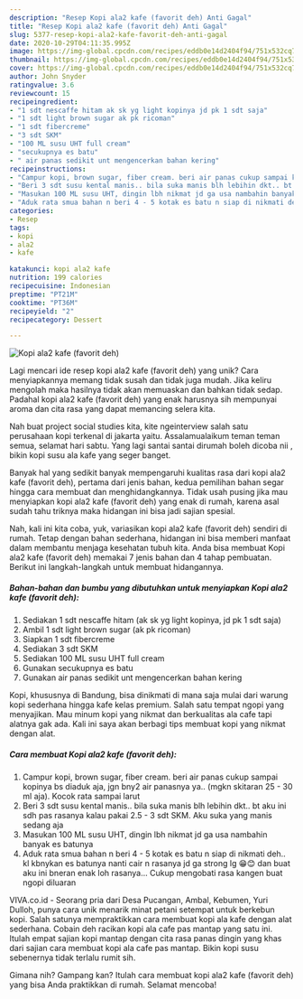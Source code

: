 ```yaml
---
description: "Resep Kopi ala2 kafe (favorit deh) Anti Gagal"
title: "Resep Kopi ala2 kafe (favorit deh) Anti Gagal"
slug: 5377-resep-kopi-ala2-kafe-favorit-deh-anti-gagal
date: 2020-10-29T04:11:35.995Z
image: https://img-global.cpcdn.com/recipes/eddb0e14d2404f94/751x532cq70/kopi-ala2-kafe-favorit-deh-foto-resep-utama.jpg
thumbnail: https://img-global.cpcdn.com/recipes/eddb0e14d2404f94/751x532cq70/kopi-ala2-kafe-favorit-deh-foto-resep-utama.jpg
cover: https://img-global.cpcdn.com/recipes/eddb0e14d2404f94/751x532cq70/kopi-ala2-kafe-favorit-deh-foto-resep-utama.jpg
author: John Snyder
ratingvalue: 3.6
reviewcount: 15
recipeingredient:
- "1 sdt nescaffe hitam ak sk yg light kopinya jd pk 1 sdt saja"
- "1 sdt light brown sugar ak pk ricoman"
- "1 sdt fibercreme"
- "3 sdt SKM"
- "100 ML susu UHT full cream"
- "secukupnya es batu"
- " air panas sedikit unt mengencerkan bahan kering"
recipeinstructions:
- "Campur kopi, brown sugar, fiber cream. beri air panas cukup sampai kopinya bs diaduk aja, jgn bny2 air panasnya ya.. (mgkn skitaran 25 - 30 ml aja). Kocok rata sampai larut"
- "Beri 3 sdt susu kental manis.. bila suka manis blh lebihin dkt.. bt aku ini sdh pas rasanya kalau pakai 2.5 - 3 sdt SKM. Aku suka yang manis sedang aja"
- "Masukan 100 ML susu UHT, dingin lbh nikmat jd ga usa nambahin banyak es batunya"
- "Aduk rata smua bahan n beri 4 - 5 kotak es batu n siap di nikmati deh.. kl kbnykan es batunya nanti cair n rasanya jd ga strong lg 😁😊 dan buat aku ini bneran enak loh rasanya... Cukup mengobati rasa kangen buat ngopi diluaran"
categories:
- Resep
tags:
- kopi
- ala2
- kafe

katakunci: kopi ala2 kafe 
nutrition: 199 calories
recipecuisine: Indonesian
preptime: "PT21M"
cooktime: "PT36M"
recipeyield: "2"
recipecategory: Dessert

---
```



![Kopi ala2 kafe (favorit deh)](https://img-global.cpcdn.com/recipes/eddb0e14d2404f94/751x532cq70/kopi-ala2-kafe-favorit-deh-foto-resep-utama.jpg)

Lagi mencari ide resep kopi ala2 kafe (favorit deh) yang unik? Cara menyiapkannya memang tidak susah dan tidak juga mudah. Jika keliru mengolah maka hasilnya tidak akan memuaskan dan bahkan tidak sedap. Padahal kopi ala2 kafe (favorit deh) yang enak harusnya sih mempunyai aroma dan cita rasa yang dapat memancing selera kita.

Nah buat project social studies kita, kite ngeinterview salah satu perusahaan kopi terkenal di jakarta yaitu. Assalamualaikum teman teman semua, selamat hari sabtu. Yang lagi santai santai dirumah boleh dicoba nii , bikin kopi susu ala kafe yang seger banget.

Banyak hal yang sedikit banyak mempengaruhi kualitas rasa dari kopi ala2 kafe (favorit deh), pertama dari jenis bahan, kedua pemilihan bahan segar hingga cara membuat dan menghidangkannya. Tidak usah pusing jika mau menyiapkan kopi ala2 kafe (favorit deh) yang enak di rumah, karena asal sudah tahu triknya maka hidangan ini bisa jadi sajian spesial.


Nah, kali ini kita coba, yuk, variasikan kopi ala2 kafe (favorit deh) sendiri di rumah. Tetap dengan bahan sederhana, hidangan ini bisa memberi manfaat dalam membantu menjaga kesehatan tubuh kita. Anda bisa membuat Kopi ala2 kafe (favorit deh) memakai 7 jenis bahan dan 4 tahap pembuatan. Berikut ini langkah-langkah untuk membuat hidangannya.

<!--inarticleads1-->

##### Bahan-bahan dan bumbu yang dibutuhkan untuk menyiapkan Kopi ala2 kafe (favorit deh):

1. Sediakan 1 sdt nescaffe hitam (ak sk yg light kopinya, jd pk 1 sdt saja)
1. Ambil 1 sdt light brown sugar (ak pk ricoman)
1. Siapkan 1 sdt fibercreme
1. Sediakan 3 sdt SKM
1. Sediakan 100 ML susu UHT full cream
1. Gunakan secukupnya es batu
1. Gunakan  air panas sedikit unt mengencerkan bahan kering


Kopi, khususnya di Bandung, bisa dinikmati di mana saja mulai dari warung kopi sederhana hingga kafe kelas premium. Salah satu tempat ngopi yang menyajikan. Mau minum kopi yang nikmat dan berkualitas ala cafe tapi alatnya gak ada. Kali ini saya akan berbagi tips membuat kopi yang nikmat dengan alat. 

<!--inarticleads2-->

##### Cara membuat Kopi ala2 kafe (favorit deh):

1. Campur kopi, brown sugar, fiber cream. beri air panas cukup sampai kopinya bs diaduk aja, jgn bny2 air panasnya ya.. (mgkn skitaran 25 - 30 ml aja). Kocok rata sampai larut
1. Beri 3 sdt susu kental manis.. bila suka manis blh lebihin dkt.. bt aku ini sdh pas rasanya kalau pakai 2.5 - 3 sdt SKM. Aku suka yang manis sedang aja
1. Masukan 100 ML susu UHT, dingin lbh nikmat jd ga usa nambahin banyak es batunya
1. Aduk rata smua bahan n beri 4 - 5 kotak es batu n siap di nikmati deh.. kl kbnykan es batunya nanti cair n rasanya jd ga strong lg 😁😊 dan buat aku ini bneran enak loh rasanya... Cukup mengobati rasa kangen buat ngopi diluaran


VIVA.co.id - Seorang pria dari Desa Pucangan, Ambal, Kebumen, Yuri Dulloh, punya cara unik menarik minat petani setempat untuk berkebun kopi. Salah satunya mempraktikkan cara membuat kopi ala kafe dengan alat sederhana. Cobain deh racikan kopi ala cafe pas mantap yang satu ini. Itulah empat sajian kopi mantap dengan cita rasa panas dingin yang khas dari sajian cara membuat kopi ala cafe pas mantap. Bikin kopi susu sebenernya tidak terlalu rumit sih. 

Gimana nih? Gampang kan? Itulah cara membuat kopi ala2 kafe (favorit deh) yang bisa Anda praktikkan di rumah. Selamat mencoba!
